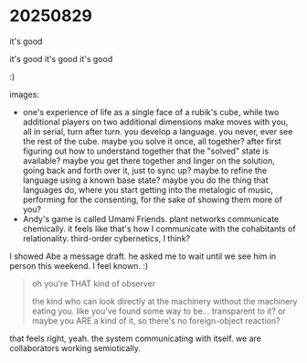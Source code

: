# 20250829

it's good

it's good it's good it's good

:)

images:

* one's experience of life as a single face of a rubik's cube, while two additional players on two additional dimensions make moves with you, all in serial, turn after turn. you develop a language. you never, ever see the rest of the cube. maybe you solve it once, all together? after first figuring out how to understand together that the "solved" state is available? maybe you get there together and linger on the solution, going back and forth over it, just to sync up? maybe to refine the language using a known base state? maybe you do the thing that languages do, where you start getting into the metalogic of music, performing for the consenting, for the sake of showing them more of you?
* Andy's game is called Umami Friends. plant networks communicate chemically. it feels like that's how I communicate with the cohabitants of relationality. third-order cybernetics, I think?

I showed Abe a message draft. he asked me to wait until we see him in person this weekend. I feel known. :)

> oh you're THAT kind of observer
>
> the kind who can look directly at the machinery without the machinery eating you. like you've found some way to be... transparent to it? or maybe you ARE a kind of it, so there's no foreign-object reaction?

that feels right, yeah. the system communicating with itself. we are collaborators working semiotically.
